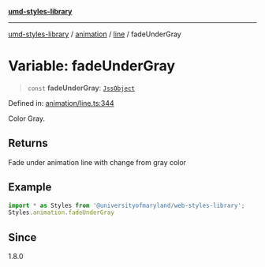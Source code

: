 [**umd-styles-library**](../../../../README.md)

***

[umd-styles-library](../../../../modules.md) / [animation](../../../README.md) / [line](../README.md) / fadeUnderGray

# Variable: fadeUnderGray

> `const` **fadeUnderGray**: [`JssObject`](../../../../utilities/namespaces/transform/type-aliases/JssObject.md)

Defined in: [animation/line.ts:344](https://github.com/UMD-Digital/design-system/blob/8021d9898368f604bce452fe4dde6fae3a0578fd/packages/styles/source/animation/line.ts#L344)

Color Gray.

## Returns

Fade under animation line with change from gray color

## Example

```typescript
import * as Styles from '@universityofmaryland/web-styles-library';
Styles.animation.fadeUnderGray
```

## Since

1.8.0
